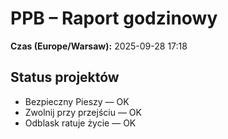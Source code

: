 # PPB – Raport godzinowy
**Czas (Europe/Warsaw):** 2025-09-28 17:18

## Status projektów
- Bezpieczny Pieszy — OK
- Zwolnij przy przejściu — OK
- Odblask ratuje życie — OK

